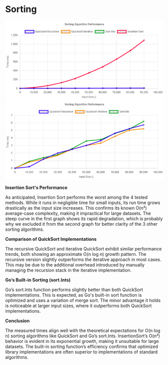 # Sorting
![Sorting Algorithm Performance (with insertion).png](Sorting%20Algorithm%20Performance%20%28with%20insertion%29.png)
![Sorting Algorithm Performance (without insertion).png](Sorting%20Algorithm%20Performance%20%28without%20insertion%29.png)

**Insertion Sort's Performance**

As anticipated, Insertion Sort performs the worst among the 4 tested methods. While it runs in negligible time for 
small inputs, its run time grows drastically as the input size increases. This confirms its known O(n²) 
average-case complexity, making it impractical for large datasets. The steep curve in the first graph shows its 
rapid degradation, which is probably why we excluded it from the second graph for better clarity of the 3 other
sorting algorithms.

**Comparison of QuickSort Implementations**

The recursive QuickSort and iterative QuickSort exhibit similar performance trends, both showing an approximate
O(n log n) growth pattern. The recursive version slightly outperforms the iterative approach in most cases. 
This may be due to the additional overhead introduced by manually managing the recursion stack in the iterative 
implementation.

**Go’s Built-in Sorting (sort.Ints)**

Go’s sort.Ints function performs slightly better than both QuickSort implementations. This is expected, as Go's 
built-in sort function is optimized and uses a variation of merge sort. The minor advantage it holds is 
noticeable at larger input sizes, where it outperforms both QuickSort implementations.

**Conclusion**

The measured times align well with the theoretical expectations for O(n log n) sorting algorithms like QuickSort 
and Go’s sort.Ints. InsertionSort’s O(n²) behavior is evident in its exponential growth, making it unsuitable for 
large datasets. The built-in sorting function’s efficiency confirms that optimized library implementations are 
often superior to implementations of standard algorithms.